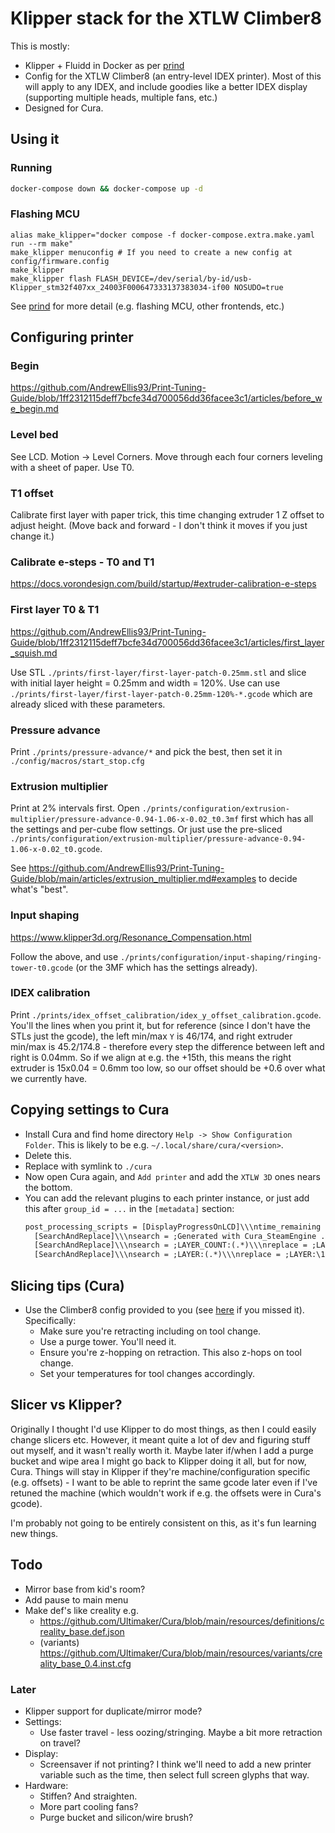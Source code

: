 # Klipper stack for the XTLW Climber8

This is mostly:

- Klipper + Fluidd in Docker as per [prind](https://github.com/mkuf/prind)
- Config for the XTLW Climber8 (an entry-level IDEX printer). Most of this will apply to any IDEX, and include goodies like a better IDEX display (supporting multiple heads, multiple fans, etc.)
- Designed for Cura.

## Using it

### Running

```sh
docker-compose down && docker-compose up -d
```

### Flashing MCU

```
alias make_klipper="docker compose -f docker-compose.extra.make.yaml run --rm make"
make_klipper menuconfig # If you need to create a new config at config/firmware.config
make_klipper
make_klipper flash FLASH_DEVICE=/dev/serial/by-id/usb-Klipper_stm32f407xx_24003F000647333137383034-if00 NOSUDO=true
```

See [prind](https://github.com/mkuf/prind) for more detail (e.g. flashing MCU, other frontends, etc.)

## Configuring printer

### Begin

https://github.com/AndrewEllis93/Print-Tuning-Guide/blob/1ff2312115deff7bcfe34d700056dd36facee3c1/articles/before_we_begin.md

### Level bed

See LCD. Motion -> Level Corners. Move through each four corners leveling with a sheet of paper. Use T0.

### T1 offset

Calibrate first layer with paper trick, this time changing extruder 1 Z offset to adjust height. (Move back and forward - I don't think it moves if you just change it.)

### Calibrate e-steps - T0 and T1

https://docs.vorondesign.com/build/startup/#extruder-calibration-e-steps

### First layer T0 & T1

https://github.com/AndrewEllis93/Print-Tuning-Guide/blob/1ff2312115deff7bcfe34d700056dd36facee3c1/articles/first_layer_squish.md

Use STL `./prints/first-layer/first-layer-patch-0.25mm.stl` and slice with initial layer height = 0.25mm and width = 120%. Use can use `./prints/first-layer/first-layer-patch-0.25mm-120%-*.gcode` which are already sliced with these parameters.

### Pressure advance

Print `./prints/pressure-advance/*` and pick the best, then set it in `./config/macros/start_stop.cfg`

### Extrusion multiplier

Print at 2% intervals first. Open `./prints/configuration/extrusion-multiplier/pressure-advance-0.94-1.06-x-0.02_t0.3mf` first which has all the settings and per-cube flow settings. Or just use the pre-sliced `./prints/configuration/extrusion-multiplier/pressure-advance-0.94-1.06-x-0.02_t0.gcode`.

See https://github.com/AndrewEllis93/Print-Tuning-Guide/blob/main/articles/extrusion_multiplier.md#examples to decide what's "best".

### Input shaping

https://www.klipper3d.org/Resonance_Compensation.html

Follow the above, and use `./prints/configuration/input-shaping/ringing-tower-t0.gcode` (or the 3MF which has the settings already).

### IDEX calibration

Print `./prints/idex_offset_calibration/idex_y_offset_calibration.gcode`. You'll the lines when you print it, but for reference (since I don't have the STLs just the gcode), the left min/max `Y` is 46/174, and right extruder min/max is 45.2/174.8 - therefore every step the difference between left and right is 0.04mm. So if we align at e.g. the +15th, this means the right extruder is 15x0.04 = 0.6mm too low, so our offset should be +0.6 over what we currently have.

## Copying settings to Cura

- Install Cura and find home directory `Help -> Show Configuration Folder`. This is likely to be e.g. `~/.local/share/cura/<version>`.
- Delete this.
- Replace with symlink to `./cura`
- Now open Cura again, and `Add printer` and add the `XTLW 3D` ones nears the bottom.
- You can add the relevant plugins to each printer instance, or just add this after `group_id = ...` in the `[metadata]` section:
  ```txt
  post_processing_scripts = [DisplayProgressOnLCD]\\\ntime_remaining = True\\\ntime_remaining_method = m73\\\nupdate_frequency = 15\\\npercentage = True\\\n\\\n
    [SearchAndReplace]\\\nsearch = ;Generated with Cura_SteamEngine .*\nT[01]\\\nreplace = ; KO: custom Search and Replace post-processing plugin in Cura to remove Cura's activation of extruder before start gcode\\\nis_regex = True\\\n\\\n
    [SearchAndReplace]\\\nsearch = ;LAYER_COUNT:(.*)\\\nreplace = ;LAYER_COUNT:\1\nSET_PRINT_STATS_INFO TOTAL_LAYER=\1\\\nis_regex = True\\\n\\\n
    [SearchAndReplace]\\\nsearch = ;LAYER:(.*)\\\nreplace = ;LAYER:\1\nSET_PRINT_STATS_INFO CURRENT_LAYER=\1\\\nis_regex = True\\\n\\\n
  ```

## Slicing tips (Cura)

- Use the Climber8 config provided to you (see [here](https://github.com/MrRandomStranger/XTLW-Climber-8) if you missed it). Specifically:
  - Make sure you're retracting including on tool change.
  - Use a purge tower. You'll need it.
  - Ensure you're z-hopping on retraction. This also z-hops on tool change.
  - Set your temperatures for tool changes accordingly.

## Slicer vs Klipper?

Originally I thought I'd use Klipper to do most things, as then I could easily change slicers etc. However, it meant quite a lot of dev and figuring stuff out myself, and it wasn't really worth it. Maybe later if/when I add a purge bucket and wipe area I might go back to Klipper doing it all, but for now, Cura. Things will stay in Klipper if they're machine/configuration specific (e.g. offsets) - I want to be able to reprint the same gcode later even if I've retuned the machine (which wouldn't work if e.g. the offsets were in Cura's gcode). 

I'm probably not going to be entirely consistent on this, as it's fun learning new things. 

## Todo

- Mirror base from kid's room?
- Add pause to main menu
- Make def's like creality e.g.
  - https://github.com/Ultimaker/Cura/blob/main/resources/definitions/creality_base.def.json
  - (variants) https://github.com/Ultimaker/Cura/blob/main/resources/variants/creality_base_0.4.inst.cfg

### Later

- Klipper support for duplicate/mirror mode?
- Settings:
  - Use faster travel - less oozing/stringing. Maybe a bit more retraction on travel?
- Display:
  - Screensaver if not printing? I think we'll need to add a new printer variable such as the time, then select full screen glyphs that way.
- Hardware:
  - Stiffen? And straighten.
  - More part cooling fans?
  - Purge bucket and silicon/wire brush?
